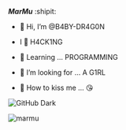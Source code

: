 ***MarMu*** :shipit:

- 🍁 Hi, I’m @B4BY-DR4G0N  

- I 💖 H4CK1NG   

- 🗽 Learning ... PROGRAMMING 
 
- 💞️ I’m looking for ... A G1RL 

- 💋 How to kiss me ... 😘

![GitHub Dark](https://github.com/github-dark.png#gh-light-mode-only)

![marmu](https://myoctocat.com/assets/images/base-octocat.svg)

<!---
B4BY-DG/B4BY-DG is a ✨ special ✨ repository because its `README.md` (this file) appears on your GitHub profile.
You can click the Preview link to take a look at your changes.
--->
